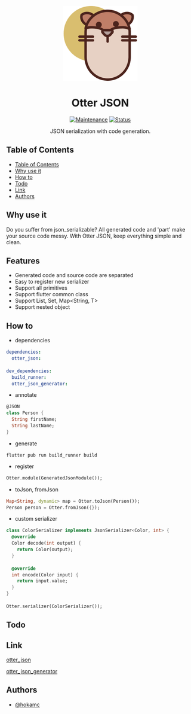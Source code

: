 <p align="center">
<img src="./icon.png"  width="200" alt="Otter JSON">
</p>
<h1 align="center">Otter JSON</h1>

<div align="center">

[![Maintenance](https://img.shields.io/badge/Maintained%3F-yes-green.svg)]()
[![Status](https://img.shields.io/badge/status-active-success.svg)]()

</div>

<p align="center"> 
JSON serialization with code generation.
<br></p>

## Table of Contents

- [Table of Contents](#table-of-contents)
- [Why use it](#why-use-it)
- [How to](#how-to)
- [Todo](#todo)
- [Link](#link)
- [Authors](#authors)

## Why use it

Do you suffer from json_serializable? All generated code and 'part' make your source code messy. With Otter JSON, keep everything simple and clean.

## Features

- Generated code and source code are separated
- Easy to register new serializer
- Support all primitives
- Support flutter common class
- Support List<T>, Set<T>, Map<String, T>
- Support nested object

## How to

- dependencies
```yaml
dependencies:
  otter_json:

dev_dependencies:
  build_runner:
  otter_json_generator:
```

- annotate
```dart
@JSON
class Person {
  String firstName;
  String lastName;
}
```

- generate
```shell script
flutter pub run build_runner build
```

- register
```dart
Otter.module(GeneratedJsonModule());
```

- toJson, fromJson
```dart
Map<String, dynamic> map = Otter.toJson(Person());
Person person = Otter.fromJson({});
```

- custom serializer
```dart
class ColorSerializer implements JsonSerializer<Color, int> {
  @override
  Color decode(int output) {
    return Color(output);
  }

  @override
  int encode(Color input) {
    return input.value;
  }
}

Otter.serializer(ColorSerializer());
```

## Todo

## Link

[otter_json](https://pub.dev/packages/otter_json)

[otter_json_generator](https://pub.dev/packages/otter_json_generator)

## Authors

- [@hokamc](https://github.com/hokamc)
